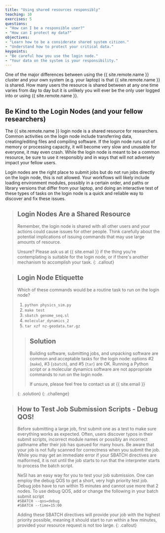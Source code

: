 ```yaml
---
title: "Using shared resources responsibly"
teaching: 10
exercises: 5
questions:
- "How can I be a responsible user?"
- "How can I protect my data?"
objectives:
- "Learn how to be a considerate shared system citizen."
- "Understand how to protect your critical data."
keypoints:
- "Be careful how you use the login node."
- "Your data on the system is your responsibility."
---
```


One of the major differences between using the {{ site.remote.name }} cluster and your own system (e.g. your laptop) is that {{ site.remote.name }} is shared. How many users
the resource is shared between at any one time varies from day to day but
it is unlikely you will ever be the only user logged into or using {{ site.remote.name }}.

## Be Kind to the Login Nodes (and your fellow researchers)

The {{ site.remote.name }} login node is a shared resource for researchers. 
Common activities on the login node include transferring data, creating/editing 
files and compiling software.   If the login node runs out of memory or
processing capacity, it will become very slow and unusable for everyone, it may even crash. While the login node is meant to be a common resource, be sure to use it responsibly and in ways that will not adversely impact your fellow users.

Login nodes are the right place to submit jobs but do not run jobs directly on the login node, this is not allowed.   Your workflows will likely include
loading environment modules, possibly in a certain order, and paths or
library versions that differ from your laptop, and doing an interactive test
of these types of tasks on the login node is a quick and reliable way to discover and fix these issues.

> ## Login Nodes Are a Shared Resource
>
> Remember, the login node is shared with all other users and your actions
> could cause issues for other people. Think carefully about the potential
> implications of issuing commands that may use large amounts of resource.
>
> Unsure? Please ask us at {{ site.email }}  if the thing
> you're contemplating is suitable for the login node, or if there's another
> mechanism to accomplish your task.
{: .callout}

> ## Login Node Etiquette
>
> Which of these commands would be a routine task to run on the login node?
>
> 1. `python physics_sim.py`
> 2. `make test`
> 3. `sbatch genome_seq.sl`
> 4. `molecular_dynamics_2`
> 5. `tar xzf nz-geodata.tar.gz`
>
> > ## Solution
> >
> > Building software, submitting jobs, and unpacking software are common
> > and acceptable tasks for the login node: options #2 (`make`), #3
> > (`sbatch`), and #5 (`tar`) are OK.  Running a Python script or a molecular 
> > dynamics software are not appropriate commands to run on the login node. 
> >
> > If unsure, please feel free to contact us at {{ site.email }}
> >
> {: .solution}
{: .challenge}

> ## How to Test Job Submission Scripts - Debug QOS!
>
> Before submitting a large job, first submit one as a test to make
> sure everything works as expected.  Often, users discover typos in their submit
> scripts, incorrect module names or possibly an incorrect pathname after their job
> has queued for many hours.  Be aware that your job is not fully scanned for
> correctness when you submit the job.  While you may get an immediate error if your
> SBATCH directives are malformed, it is not until the job starts to run that the
> interpreter starts to process the batch script.
>
> NeSI has an easy way for you to test your job submission.  One can employ the debug
> QOS to get a short, very high priority test job.  Debug jobs have to run within 15 
> minutes and cannot use more that 2 nodes.  To use debug QOS, add or change the
> following in your batch submit script  
> `#SBATCH --qos=debug`  
> `#SBATCH --time=15:00`  
> 
> Adding these SBATCH directives will provide your job with the highest priority
> possible, meaning it should start to run within a few minutes, provided
> your resource request is not too large.
{: .callout}

<!--Let's edit our Slurm submit script one last time: (TODO:need to get from latest)-->